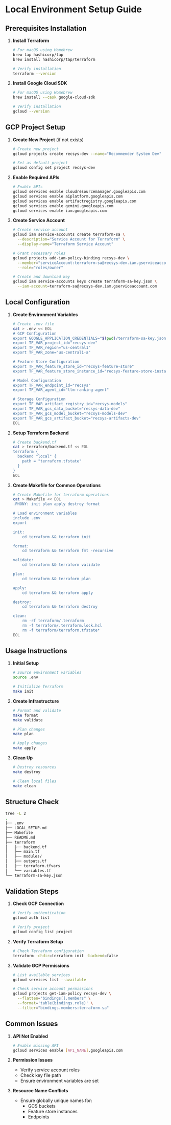 # Local Environment Setup Guide

## Prerequisites Installation

1. **Install Terraform**
   ```bash
   # For macOS using Homebrew
   brew tap hashicorp/tap
   brew install hashicorp/tap/terraform

   # Verify installation
   terraform --version
   ```

2. **Install Google Cloud SDK**
   ```bash
   # For macOS using Homebrew
   brew install --cask google-cloud-sdk

   # Verify installation
   gcloud --version
   ```

## GCP Project Setup

1. **Create New Project** (if not exists)
   ```bash
   # Create new project
   gcloud projects create recsys-dev --name="Recommender System Dev"

   # Set as default project
   gcloud config set project recsys-dev
   ```

2. **Enable Required APIs**
   ```bash
   # Enable APIs
   gcloud services enable cloudresourcemanager.googleapis.com
   gcloud services enable aiplatform.googleapis.com
   gcloud services enable artifactregistry.googleapis.com
   gcloud services enable gemini.googleapis.com
   gcloud services enable iam.googleapis.com
   ```

3. **Create Service Account**
   ```bash
   # Create service account
   gcloud iam service-accounts create terraform-sa \
     --description="Service Account for Terraform" \
     --display-name="Terraform Service Account"

   # Grant necessary roles
   gcloud projects add-iam-policy-binding recsys-dev \
     --member="serviceAccount:terraform-sa@recsys-dev.iam.gserviceaccount.com" \
     --role="roles/owner"

   # Create and download key
   gcloud iam service-accounts keys create terraform-sa-key.json \
     --iam-account=terraform-sa@recsys-dev.iam.gserviceaccount.com
   ```

## Local Configuration

1. **Create Environment Variables**
   ```bash
   # Create .env file
   cat > .env << EOL
   # GCP Configuration
   export GOOGLE_APPLICATION_CREDENTIALS="$(pwd)/terraform-sa-key.json"
   export TF_VAR_project_id="recsys-dev"
   export TF_VAR_region="us-central1"
   export TF_VAR_zone="us-central1-a"

   # Feature Store Configuration
   export TF_VAR_feature_store_id="recsys-feature-store"
   export TF_VAR_feature_store_instance_id="recsys-feature-store-instance"

   # Model Configuration
   export TF_VAR_endpoint_id="recsys"
   export TF_VAR_agent_id="llm-ranking-agent"

   # Storage Configuration
   export TF_VAR_artifact_registry_id="recsys-models"
   export TF_VAR_gcs_data_bucket="recsys-data-dev"
   export TF_VAR_gcs_model_bucket="recsys-models-dev"
   export TF_VAR_gcs_artifact_bucket="recsys-artifacts-dev"
   EOL
   ```

2. **Setup Terraform Backend**
   ```bash
   # Create backend.tf
   cat > terraform/backend.tf << EOL
   terraform {
     backend "local" {
       path = "terraform.tfstate"
     }
   }
   EOL
   ```

3. **Create Makefile for Common Operations**
   ```bash
   # Create Makefile for terraform operations
   cat > Makefile << EOL
   .PHONY: init plan apply destroy format

   # Load environment variables
   include .env
   export

   init:
       cd terraform && terraform init

   format:
       cd terraform && terraform fmt -recursive

   validate:
       cd terraform && terraform validate

   plan:
       cd terraform && terraform plan

   apply:
       cd terraform && terraform apply

   destroy:
       cd terraform && terraform destroy

   clean:
       rm -rf terraform/.terraform
       rm -f terraform/.terraform.lock.hcl
       rm -f terraform/terraform.tfstate*
   EOL
   ```

## Usage Instructions

1. **Initial Setup**
   ```bash
   # Source environment variables
   source .env

   # Initialize Terraform
   make init
   ```

2. **Create Infrastructure**
   ```bash
   # Format and validate
   make format
   make validate

   # Plan changes
   make plan

   # Apply changes
   make apply
   ```

3. **Clean Up**
   ```bash
   # Destroy resources
   make destroy

   # Clean local files
   make clean
   ```

## Structure Check
```bash
tree -L 2
.
├── .env
├── LOCAL_SETUP.md
├── Makefile
├── README.md
├── terraform
│   ├── backend.tf
│   ├── main.tf
│   ├── modules/
│   ├── outputs.tf
│   ├── terraform.tfvars
│   └── variables.tf
└── terraform-sa-key.json
```

## Validation Steps

1. **Check GCP Connection**
   ```bash
   # Verify authentication
   gcloud auth list
   
   # Verify project
   gcloud config list project
   ```

2. **Verify Terraform Setup**
   ```bash
   # Check Terraform configuration
   terraform -chdir=terraform init -backend=false
   ```

3. **Validate GCP Permissions**
   ```bash
   # List available services
   gcloud services list --available
   
   # Check service account permissions
   gcloud projects get-iam-policy recsys-dev \
     --flatten="bindings[].members" \
     --format='table(bindings.role)' \
     --filter="bindings.members:terraform-sa"
   ```

## Common Issues

1. **API Not Enabled**
   ```bash
   # Enable missing API
   gcloud services enable [API_NAME].googleapis.com
   ```

2. **Permission Issues**
   - Verify service account roles
   - Check key file path
   - Ensure environment variables are set

3. **Resource Name Conflicts**
   - Ensure globally unique names for:
     - GCS buckets
     - Feature store instances
     - Endpoints